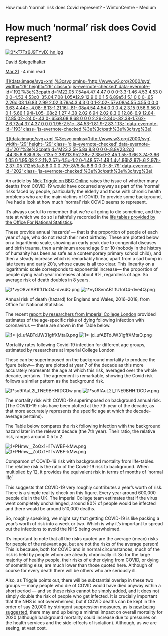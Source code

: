 How much ‘normal’ risk does Covid represent? - WintonCentre - Medium

# **How much ‘normal’ risk does Covid represent?**

[![0*kT7Tz6J9TYvIX_hn.jpg](../_resources/37282c00c5c233834be5fc6f6e1a9547.jpg)](https://medium.com/@d_spiegel?source=post_page-----4539118e1196----------------------)

[David Spiegelhalter](https://medium.com/@d_spiegel?source=post_page-----4539118e1196----------------------)

[Mar 21](https://medium.com/wintoncentre/how-much-normal-risk-does-covid-represent-4539118e1196?source=post_page-----4539118e1196----------------------) · 4 min read

[![](data:image/svg+xml,%3csvg xmlns='http://www.w3.org/2000/svg' width='29' height='29' class='q js-evernote-checked' data-evernote-id='192'%3e%3cpath d='M22.05 7.54a4.47 4.47 0 0 0-3.3-1.46 4.53 4.53 0 0 0-4.53 4.53c0 .35.04.7.08 1.05A12.9 12.9 0 0 1 5 6.89a5.1 5.1 0 0 0-.65 2.26c.03 1.6.83 2.99 2.02 3.79a4.3 4.3 0 0 1-2.02-.57v.08a4.55 4.55 0 0 0 3.63 4.44c-.4.08-.8.13-1.21.16l-.81-.08a4.54 4.54 0 0 0 4.2 3.15 9.56 9.56 0 0 1-5.66 1.94l-1.05-.08c2 1.27 4.38 2.02 6.94 2.02 8.3 0 12.86-6.9 12.84-12.85.02-.24 0-.43 0-.65a8.68 8.68 0 0 0 2.26-2.34c-.82.38-1.7.62-2.6.72a4.37 4.37 0 0 0 1.95-2.51c-.84.53-1.81.9-2.83 1.13z' data-evernote-id='193' class='js-evernote-checked'%3e%3c/path%3e%3c/svg%3e)](https://medium.com/p/4539118e1196/share/twitter?source=post_actions_header---------------------------)

[![](data:image/svg+xml,%3csvg xmlns='http://www.w3.org/2000/svg' width='29' height='29' class='q js-evernote-checked' data-evernote-id='201'%3e%3cpath d='M23.2 5H5.8a.8.8 0 0 0-.8.8V23.2c0 .44.35.8.8.8h9.3v-7.13h-2.38V13.9h2.38v-2.38c0-2.45 1.55-3.66 3.74-3.66 1.05 0 1.95.08 2.2.11v2.57h-1.5c-1.2 0-1.48.57-1.48 1.4v1.96h2.97l-.6 2.97h-2.37l.05 7.12h5.1a.8.8 0 0 0 .79-.8V5.8a.8.8 0 0 0-.8-.79' data-evernote-id='202' class='js-evernote-checked'%3e%3c/path%3e%3c/svg%3e)](https://medium.com/p/4539118e1196/share/facebook?source=post_actions_header---------------------------)

An article by [Nick Triggle on BBC Online](https://www.bbc.co.uk/news/health-51979654) raises the issue of whether many deaths from COVID-19 would have occurred anyway as part of the ‘normal’ risks faced by people, particularly the elderly and those with chronic health problems who are the main victims of COVID. To provide some background, I’ve had a look at how much ‘normal’ risk COVID seems to represent.

It’s always useful to remember that we’re all going to die sometime, and the rate at which we do so is faithfully recorded in the [life tables provided by the Office For National Statistics](https://www.ons.gov.uk/peoplepopulationandcommunity/birthsdeathsandmarriages/lifeexpectancies/bulletins/nationallifetablesunitedkingdom/2016to2018).

These provide annual ‘hazards’ — that is the proportion of people of each year of age, who do not reach their next birthday. These are plotted below on a logarithmic scale, showing an early peak due to congenital diseases and birth trauma, then a minimum around age 9 or 10 (nobody in the history of humanity has been as safe as a contemporary primary school child), and then a steady increase which is remarkably linear, apart from a sad bump in late teens and early 20’s, whose cause is all too clear. This linearity on a logarithmic scale corresponds to exponential increase— the proportion of people dying each year increases at about 9%, regardless of age. So average risk of death doubles in 8 years.

![1*vyO8vnAB1IfU1oO4-dve4Q.png](../_resources/c8be05e2da434090c065019e1a4d65e3.png)
![1*vyO8vnAB1IfU1oO4-dve4Q.png](../_resources/f3382c7a87d178b3e83c402755bfd069.png)

Annual risk of death (hazard) for England and Wales, 2016–2018, from Office for National Statistics.

The recent [report by researchers from Imperial College London](https://www.imperial.ac.uk/mrc-global-infectious-disease-analysis/news--wuhan-coronavirus/) provided estimates of the age-specific risks of dying following infection with coronavirus — these are shown in the Table below.

![1*-jd_ufABTdJW31gffXMtaQ.png](../_resources/8908cf43c72a4dd1e48e802d65e74ec5.png)
![1*-jd_ufABTdJW31gffXMtaQ.png](../_resources/1a76229fabe8d0e60dad63fb6680e23d.png)

Mortality rates following Covid-19 infection for different age groups, estimated by researchers at Imperial College London

These can be superimposed on the background mortality to produce the fgure below— they are plotted at year 7 of the decade as this more accurately represents the age at which this risk, averaged over the whole decade, pertains. The agreement is remarkable, showing the Covid risk follows a similar pattern as the background risk.

![1*so9fAuL2l_TNE9BHHfDCDw.png](../_resources/2a99a193f5f5ac24bcc3fd55522272a7.png)
![1*so9fAuL2l_TNE9BHHfDCDw.png](../_resources/41dbb98a116131bfd8d8387378ff8643.png)

The mortality risk with COVID-19 superimposed on background annual risk. (The COVID-19 risks have been plotted at the 7th year of the decade, as that more accurately represents the specific age at which the decade-average pertains).

The Table below compares the risk following infection with the background hazard later in the relevant decade (the 7th year). Their ratio, the relative risk, ranges around 0.5 to 2.

![1*PHmw__ZoOx1H1TvWBF-kMw.png](../_resources/c0884ea161b1e7f02136d5559caa0c3e.png)
![1*PHmw__ZoOx1H1TvWBF-kMw.png](../_resources/c94b334d3a3e9f7425d48a02647c0c88.png)

Comparson of COVID-19 risk with background mortality from life-tables. The relative risk is the ratio of the Covid-19 risk to background. When multiplied by 12, it provides the equivalent risk in terms of months of ‘normal life’.

This suggests that COVID-19 very roughly contributes a year’s worth of risk. There is a simple reality check on this figure. Every year around 600,000 people die in the UK. The Imperial College team estimates that if the virus went completely unchallenged, around 80% of people would be infected and there would be around 510,000 deaths.

So, roughly speaking, we might say that getting COVID-19 is like packing a year’s worth of risk into a week or two. Which is why it’s important to spread out the infections to avoid the NHS being overwhelmed.

It’s important to note that all the risks quoted are the average (mean) risks for people of the relevant age, but are not the risks of the average person! This is because, both for COVID and in normal circumstances, much of the risk is held by people whom are already chronically ill. So for the large majority of healthy people, their risks of either dying from COVID, or dying of something else, are much lower than those quoted here. Although of course for every death there will be others who are seriously ill.

Also, as Triggle points out, there will be substantial overlap in these two groups — many people who die of COVID would have died anyway within a short period — and so these risks cannot be simply added, and it does not simply double the risk of people who get infected. It is crucially important that the NHS is not overwhelmed, but if COVID deaths can be kept in the order of say 20,000 by stringent suppression measures, as is [now being suggested](https://www.bbc.co.uk/news/health-51979654), there may end up being a minimal impact on overall mortality for 2020 (although background mortality could increase due to pressures on the health services and the side-effects of isolation). Although, as we are seeing, at vast cost.